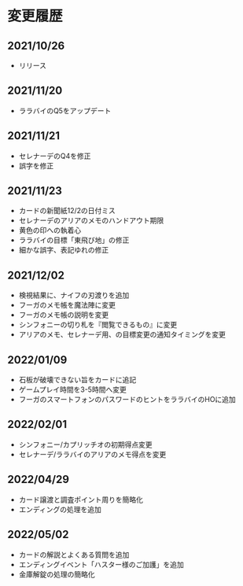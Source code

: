 # 変更履歴
## 2021/10/26
- リリース

## 2021/11/20
- ララバイのQ5をアップデート

## 2021/11/21
- セレナーデのQ4を修正
- 誤字を修正

## 2021/11/23
- カードの新聞紙12/2の日付ミス
- セレナーデのアリアのメモのハンドアウト期限
- 黄色の印への執着心
- ララバイの目標「東飛び地」の修正
- 細かな誤字、表記ゆれの修正

## 2021/12/02
- 検視結果に、ナイフの刃渡りを追加
- フーガのメモ帳を魔法陣に変更
- フーガのメモ帳の説明を変更
- シンフォニーの切り札を『閲覧できるもの』に変更
- アリアのメモ、セレナーデ用、の目標変更の通知タイミングを変更


## 2022/01/09
- 石板が破壊できない旨をカードに追記
- ゲームプレイ時間を3-5時間へ変更
- フーガのスマートフォンのパスワードのヒントをララバイのHOに追加

## 2022/02/01
- シンフォニー/カプリッチオの初期得点変更
- セレナーデ/ララバイのアリアのメモ得点を変更

## 2022/04/29
- カード譲渡と調査ポイント周りを簡略化
- エンディングの処理を追加

## 2022/05/02
- カードの解説とよくある質問を追加
- エンディングイベント「ハスター様のご加護」を追加
- 金庫解錠の処理の簡略化